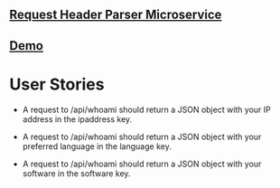 ## [Request Header Parser Microservice](https://www.freecodecamp.org/learn/apis-and-microservices/apis-and-microservices-projects/request-header-parser-microservice)

## [Demo](https://blooming-waters-06833.herokuapp.com/)

# User Stories
- A request to /api/whoami should return a JSON object with your IP address in the ipaddress key.

- A request to /api/whoami should return a JSON object with your preferred language in the language key.

- A request to /api/whoami should return a JSON object with your software in the software key.